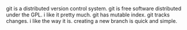 git is a distributed version control system.
git is free software distributed under the GPL.
i like it pretty much.
git has mutable index.
git tracks changes.
i like the way it is.
creating a new branch is quick and simple.